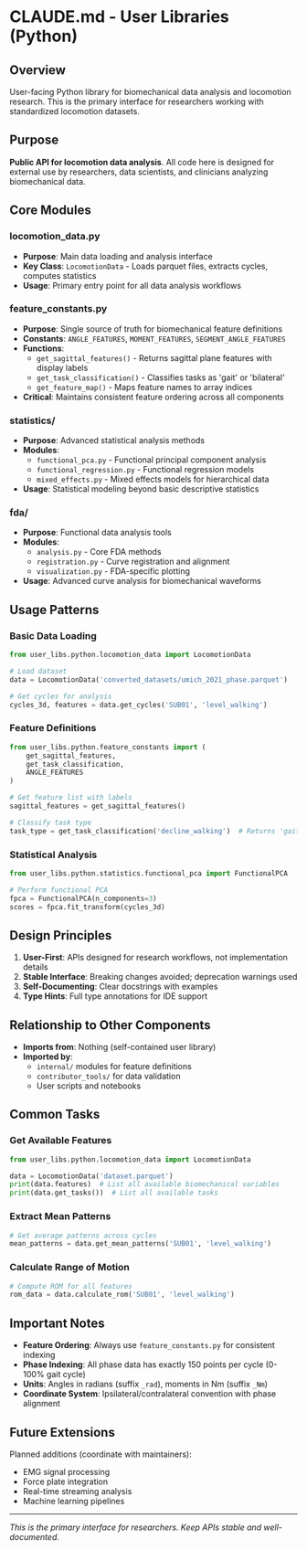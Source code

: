 # CLAUDE.md - User Libraries (Python)

## Overview

User-facing Python library for biomechanical data analysis and locomotion research. This is the primary interface for researchers working with standardized locomotion datasets.

## Purpose

**Public API for locomotion data analysis**. All code here is designed for external use by researchers, data scientists, and clinicians analyzing biomechanical data.

## Core Modules

### locomotion_data.py
- **Purpose**: Main data loading and analysis interface
- **Key Class**: `LocomotionData` - Loads parquet files, extracts cycles, computes statistics
- **Usage**: Primary entry point for all data analysis workflows

### feature_constants.py
- **Purpose**: Single source of truth for biomechanical feature definitions
- **Constants**: `ANGLE_FEATURES`, `MOMENT_FEATURES`, `SEGMENT_ANGLE_FEATURES`
- **Functions**: 
  - `get_sagittal_features()` - Returns sagittal plane features with display labels
  - `get_task_classification()` - Classifies tasks as 'gait' or 'bilateral'
  - `get_feature_map()` - Maps feature names to array indices
- **Critical**: Maintains consistent feature ordering across all components

### statistics/
- **Purpose**: Advanced statistical analysis methods
- **Modules**:
  - `functional_pca.py` - Functional principal component analysis
  - `functional_regression.py` - Functional regression models
  - `mixed_effects.py` - Mixed effects models for hierarchical data
- **Usage**: Statistical modeling beyond basic descriptive statistics

### fda/
- **Purpose**: Functional data analysis tools
- **Modules**:
  - `analysis.py` - Core FDA methods
  - `registration.py` - Curve registration and alignment
  - `visualization.py` - FDA-specific plotting
- **Usage**: Advanced curve analysis for biomechanical waveforms

## Usage Patterns

### Basic Data Loading
```python
from user_libs.python.locomotion_data import LocomotionData

# Load dataset
data = LocomotionData('converted_datasets/umich_2021_phase.parquet')

# Get cycles for analysis
cycles_3d, features = data.get_cycles('SUB01', 'level_walking')
```

### Feature Definitions
```python
from user_libs.python.feature_constants import (
    get_sagittal_features,
    get_task_classification,
    ANGLE_FEATURES
)

# Get feature list with labels
sagittal_features = get_sagittal_features()

# Classify task type
task_type = get_task_classification('decline_walking')  # Returns 'gait'
```

### Statistical Analysis
```python
from user_libs.python.statistics.functional_pca import FunctionalPCA

# Perform functional PCA
fpca = FunctionalPCA(n_components=3)
scores = fpca.fit_transform(cycles_3d)
```

## Design Principles

1. **User-First**: APIs designed for research workflows, not implementation details
2. **Stable Interface**: Breaking changes avoided; deprecation warnings used
3. **Self-Documenting**: Clear docstrings with examples
4. **Type Hints**: Full type annotations for IDE support

## Relationship to Other Components

- **Imports from**: Nothing (self-contained user library)
- **Imported by**: 
  - `internal/` modules for feature definitions
  - `contributor_tools/` for data validation
  - User scripts and notebooks

## Common Tasks

### Get Available Features
```python
from user_libs.python.locomotion_data import LocomotionData

data = LocomotionData('dataset.parquet')
print(data.features)  # List all available biomechanical variables
print(data.get_tasks())  # List all available tasks
```

### Extract Mean Patterns
```python
# Get average patterns across cycles
mean_patterns = data.get_mean_patterns('SUB01', 'level_walking')
```

### Calculate Range of Motion
```python
# Compute ROM for all features
rom_data = data.calculate_rom('SUB01', 'level_walking')
```

## Important Notes

- **Feature Ordering**: Always use `feature_constants.py` for consistent indexing
- **Phase Indexing**: All phase data has exactly 150 points per cycle (0-100% gait cycle)
- **Units**: Angles in radians (suffix `_rad`), moments in Nm (suffix `_Nm`)
- **Coordinate System**: Ipsilateral/contralateral convention with phase alignment

## Future Extensions

Planned additions (coordinate with maintainers):
- EMG signal processing
- Force plate integration
- Real-time streaming analysis
- Machine learning pipelines

---

*This is the primary interface for researchers. Keep APIs stable and well-documented.*